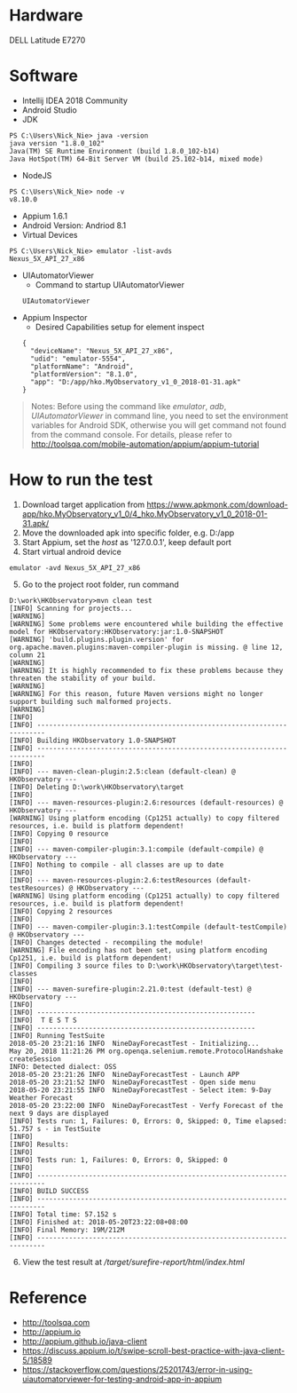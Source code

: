 # Hardware
DELL Latitude E7270

# Software
* Intellij IDEA 2018 Community
* Android Studio
* JDK
```jshelllanguage
PS C:\Users\Nick_Nie> java -version
java version "1.8.0_102"
Java(TM) SE Runtime Environment (build 1.8.0_102-b14)
Java HotSpot(TM) 64-Bit Server VM (build 25.102-b14, mixed mode)
```
* NodeJS
```jshelllanguage
PS C:\Users\Nick_Nie> node -v
v8.10.0
```
* Appium 1.6.1
* Android Version: Andriod 8.1
* Virtual Devices
```jshelllanguage
PS C:\Users\Nick_Nie> emulator -list-avds
Nexus_5X_API_27_x86
```
* UIAutomatorViewer
    * Command to startup UIAutomatorViewer
    ```jshelllanguage
    UIAutomatorViewer
    ```
* Appium Inspector
    * Desired Capabilities setup for element inspect
    ```jshelllanguage
    {
      "deviceName": "Nexus_5X_API_27_x86",
      "udid": "emulator-5554",
      "platformName": "Android",
      "platformVersion": "8.1.0",
      "app": "D:/app/hko.MyObservatory_v1_0_2018-01-31.apk"
    }
    ```
> Notes: 
> Before using the command like _emulator_, _adb_, _UIAutomatorViewer_ in command line, you need to set the environment variables for Android SDK, otherwise you will get command not found from the command console. For details, please refer to http://toolsqa.com/mobile-automation/appium/appium-tutorial

# How to run the test
1. Download target application from https://www.apkmonk.com/download-app/hko.MyObservatory_v1_0/4_hko.MyObservatory_v1_0_2018-01-31.apk/
2. Move the downloaded apk into specific folder, e.g. D:/app
3. Start Appium, set the _host_ as '127.0.0.1', keep default port
4. Start virtual android device
```jshelllanguage
emulator -avd Nexus_5X_API_27_x86
``` 
5. Go to the project root folder, run command
```jshelllanguage
D:\work\HKObservatory>mvn clean test
[INFO] Scanning for projects...
[WARNING]
[WARNING] Some problems were encountered while building the effective model for HKObservatory:HKObservatory:jar:1.0-SNAPSHOT
[WARNING] 'build.plugins.plugin.version' for org.apache.maven.plugins:maven-compiler-plugin is missing. @ line 12, column 21
[WARNING]
[WARNING] It is highly recommended to fix these problems because they threaten the stability of your build.
[WARNING]
[WARNING] For this reason, future Maven versions might no longer support building such malformed projects.
[WARNING]
[INFO]
[INFO] ------------------------------------------------------------------------
[INFO] Building HKObservatory 1.0-SNAPSHOT
[INFO] ------------------------------------------------------------------------
[INFO]
[INFO] --- maven-clean-plugin:2.5:clean (default-clean) @ HKObservatory ---
[INFO] Deleting D:\work\HKObservatory\target
[INFO]
[INFO] --- maven-resources-plugin:2.6:resources (default-resources) @ HKObservatory ---
[WARNING] Using platform encoding (Cp1251 actually) to copy filtered resources, i.e. build is platform dependent!
[INFO] Copying 0 resource
[INFO]
[INFO] --- maven-compiler-plugin:3.1:compile (default-compile) @ HKObservatory ---
[INFO] Nothing to compile - all classes are up to date
[INFO]
[INFO] --- maven-resources-plugin:2.6:testResources (default-testResources) @ HKObservatory ---
[WARNING] Using platform encoding (Cp1251 actually) to copy filtered resources, i.e. build is platform dependent!
[INFO] Copying 2 resources
[INFO]
[INFO] --- maven-compiler-plugin:3.1:testCompile (default-testCompile) @ HKObservatory ---
[INFO] Changes detected - recompiling the module!
[WARNING] File encoding has not been set, using platform encoding Cp1251, i.e. build is platform dependent!
[INFO] Compiling 3 source files to D:\work\HKObservatory\target\test-classes
[INFO]
[INFO] --- maven-surefire-plugin:2.21.0:test (default-test) @ HKObservatory ---
[INFO]
[INFO] -------------------------------------------------------
[INFO]  T E S T S
[INFO] -------------------------------------------------------
[INFO] Running TestSuite
2018-05-20 23:21:16 INFO  NineDayForecastTest - Initializing...
May 20, 2018 11:21:26 PM org.openqa.selenium.remote.ProtocolHandshake createSession
INFO: Detected dialect: OSS
2018-05-20 23:21:26 INFO  NineDayForecastTest - Launch APP
2018-05-20 23:21:52 INFO  NineDayForecastTest - Open side menu
2018-05-20 23:21:55 INFO  NineDayForecastTest - Select item: 9-Day Weather Forecast
2018-05-20 23:22:00 INFO  NineDayForecastTest - Verfy Forecast of the next 9 days are displayed
[INFO] Tests run: 1, Failures: 0, Errors: 0, Skipped: 0, Time elapsed: 51.757 s - in TestSuite
[INFO]
[INFO] Results:
[INFO]
[INFO] Tests run: 1, Failures: 0, Errors: 0, Skipped: 0
[INFO]
[INFO] ------------------------------------------------------------------------
[INFO] BUILD SUCCESS
[INFO] ------------------------------------------------------------------------
[INFO] Total time: 57.152 s
[INFO] Finished at: 2018-05-20T23:22:08+08:00
[INFO] Final Memory: 19M/212M
[INFO] ------------------------------------------------------------------------
``` 
6. View the test result at _/target/surefire-report/html/index.html_

# Reference 
* http://toolsqa.com
* http://appium.io
* http://appium.github.io/java-client
* https://discuss.appium.io/t/swipe-scroll-best-practice-with-java-client-5/18589
* https://stackoverflow.com/questions/25201743/error-in-using-uiautomatorviewer-for-testing-android-app-in-appium